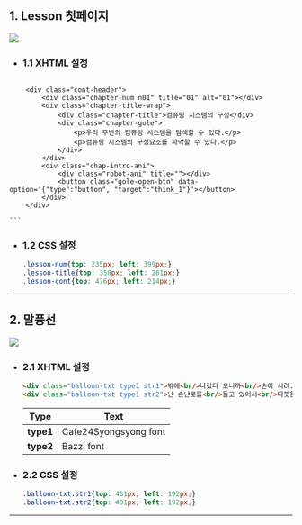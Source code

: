 ## 1. Lesson 첫페이지

<img src="https://github.com/Bottlehun/2024_AI/assets/95833863/70d0faba-cb18-4076-b525-047e1f1f8352.png">

* ### 1.1 XHTML 설정
    ```html
<!--       학습목표 -->
        <div class="cont-header">
            <div class="chapter-num n01" title="01" alt="01"></div>
            <div class="chapter-title-wrap">
                <div class="chapter-title">컴퓨팅 시스템의 구성</div>
                <div class="chapter-gole">
                    <p>우리 주변의 컴퓨팅 시스템을 탐색할 수 있다.</p>
                    <p>컴퓨팅 시스템의 구성요소를 파악할 수 있다.</p>
                </div>
            </div>
            <div class="chap-intro-ani">
                <div class="robot-ani" title=""></div>
                <button class="gole-open-btn" data-option='{"type":"button", "target":"think_1"}'></button>
            </div>
        </div>
<!--       학습목표 -->
    ```

* ### 1.2 CSS 설정
    ```CSS
    .lesson-num{top: 235px; left: 399px;}
    .lesson-title{top: 358px; left: 261px;}
    .lesson-cont{top: 476px; left: 214px;}
    ```

***

## 2. 말풍선

<img src="https://user-images.githubusercontent.com/95833863/178181513-31562573-9d14-4df0-8949-276fb91ecf2b.jpg">

* ### 2.1 XHTML 설정
    ```html
    <div class="balloon-txt type1 str1">밖에<br/>나갔다 오니까<br/>손이 시려.</div>
    <div class="balloon-txt type1 str2">난 손난로를<br/>들고 있어서<br/>따뜻한데.</div>
    ```
    |Type|Text|
    |---|---|
    |**type1**|Cafe24Syongsyong font|
    |**type2**|Bazzi font|

* ### 2.2 CSS 설정
    ```CSS
    .balloon-txt.str1{top: 401px; left: 192px;} 
    .balloon-txt.str2{top: 401px; left: 192px;} 
    ```
***




